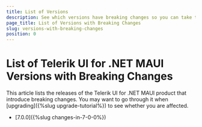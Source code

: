 ```yaml
---
title: List of Versions
description: See which versions have breaking changes so you can take them into account when upgrading.
page_title: List of Versions with Breaking Changes
slug: versions-with-breaking-changes
position: 0
---
```


# List of Telerik UI for .NET MAUI Versions with Breaking Changes

This article lists the releases of the Telerik UI for .NET MAUI product that introduce breaking changes. You may want to go through it when [upgrading]({%slug upgrade-tutorial%}) to see whether you are affected.

* [7.0.0]({%slug changes-in-7-0-0%})